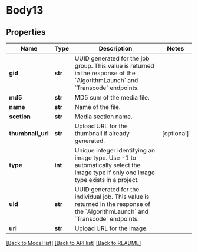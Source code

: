 # Body13

## Properties
Name | Type | Description | Notes
------------ | ------------- | ------------- | -------------
**gid** | **str** | UUID generated for the job group. This value is returned in the response of the &#x60;AlgorithmLaunch&#x60; and &#x60;Transcode&#x60; endpoints. | 
**md5** | **str** | MD5 sum of the media file. | 
**name** | **str** | Name of the file. | 
**section** | **str** | Media section name. | 
**thumbnail_url** | **str** | Upload URL for the thumbnail if already generated. | [optional] 
**type** | **int** | Unique integer identifying an image type. Use -1 to automatically select the image type if only one image type exists in a project. | 
**uid** | **str** | UUID generated for the individual job. This value is returned in the response of the &#x60;AlgorithmLaunch&#x60; and &#x60;Transcode&#x60; endpoints. | 
**url** | **str** | Upload URL for the image. | 

[[Back to Model list]](../README.md#documentation-for-models) [[Back to API list]](../README.md#documentation-for-api-endpoints) [[Back to README]](../README.md)

